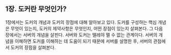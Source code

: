 ## 1장. 도커란 무엇인가?

1장에서는 도커의 개념과 도커의 장점에 대해 알아보고 있다. 도커를 구성하는 핵심 개념은 무엇이 있는지, 도커의 제약사항은 무엇인지, 어떤 장점이 있는지 살펴본다. 그 다음 장에서는 서버의 개념을 살핀다. 서버와 도커는 뗄레야 뗄 수 없는 관계이다. 서버의 개념을 이해하면 도커를 이해하는 데 도움이 되기 때문에 서버를 설명한 후, 서버의 관점에서 도커의 장점을 살펴본다.

